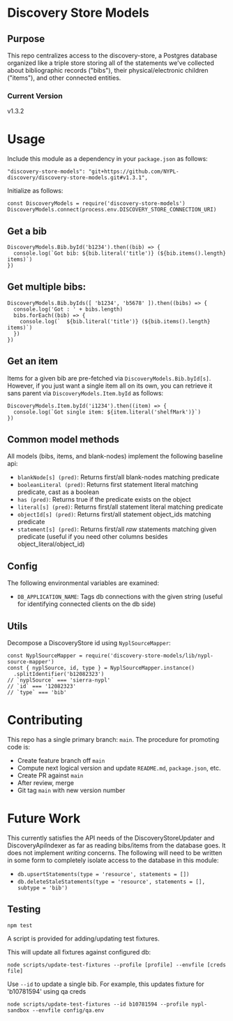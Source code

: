 # Discovery Store Models

## Purpose

This repo centralizes access to the discovery-store, a Postgres database organized like a triple store storing all of the statements we've collected about bibliographic records ("bibs"), their physical/electronic children ("items"), and other connected entities.

### Current Version

v1.3.2

# Usage

Include this module as a dependency in your `package.json` as follows:

```
"discovery-store-models": "git+https://github.com/NYPL-discovery/discovery-store-models.git#v1.3.1",
```

Initialize as follows:

```
const DiscoveryModels = require('discovery-store-models')
DiscoveryModels.connect(process.env.DISCOVERY_STORE_CONNECTION_URI)
```

## Get a bib

```
DiscoveryModels.Bib.byId('b1234').then((bib) => {
  console.log(`Got bib: ${bib.literal('title')} (${bib.items().length} items)`)
})
```

## Get multiple bibs:

```
DiscoveryModels.Bib.byIds([ 'b1234', 'b5678' ]).then((bibs) => {
  console.log('Got : ' + bibs.length)
  bibs.forEach((bib) => { 
    console.log(`  ${bib.literal('title')} (${bib.items().length} items)`)
  })
})
```

## Get an item

Items for a given bib are pre-fetched via `DiscoveryModels.Bib.byId[s]`. However, if you just want a single item all on its own, you can retrieve it sans parent via `DiscoveryModels.Item.byId` as follows:

```
DiscoveryModels.Item.byId('i1234').then((item) => {
  console.log(`Got single item: ${item.literal('shelfMark')}`)
})
```

## Common model methods

All models (bibs, items, and blank-nodes) implement the following baseline api:

 * `blankNode[s] (pred)`: Returns first/all blank-nodes matching predicate
 * `booleanLiteral (pred)`: Returns first statement literal matching predicate, cast as a boolean
 * `has (pred)`: Returns true if the predicate exists on the object
 * `literal[s] (pred)`: Returns first/all statement literal matching predicate
 * `objectId[s] (pred)`: Returns first/all statement object_ids matching predicate
 * `statement[s] (pred)`: Returns first/all *raw* statements matching given predicate (useful if you need other columns besides object_literal/object_id)

## Config

The following environmental variables are examined:

 * `DB_APPLICATION_NAME`: Tags db connections with the given string (useful for identifying connected clients on the db side)

## Utils

Decompose a DiscoveryStore id using `NyplSourceMapper`:

```
const NyplSourceMapper = require('discovery-store-models/lib/nypl-source-mapper')
const { nyplSource, id, type } = NyplSourceMapper.instance()
  .splitIdentifier('b12082323')
// `nyplSource` === 'sierra-nypl'
// `id` === '12082323'
// `type` === 'bib'
```

# Contributing

This repo has a single primary branch: `main`. The procedure for promoting code is:

 - Create feature branch off `main`
 - Compute next logical version and update `README.md`, `package.json`, etc.
 - Create PR against `main`
 - After review, merge
 - Git tag `main` with new version number

# Future Work

This currently satisfies the API needs of the DiscoveryStoreUpdater and DiscoveryApiIndexer as far as reading bibs/items from the database goes. It does not implement *writing* concerns. The following will need to be written in some form to completely isolate access to the database in this module:

 * `db.upsertStatements(type = 'resource', statements = [])`
 * `db.deleteStaleStatements(type = 'resource', statements = [], subtype = 'bib')`


## Testing

```
npm test
```

A script is provided for adding/updating test fixtures.

This will update all fixtures against configured db:
```
node scripts/update-test-fixtures --profile [profile] --envfile [creds file]
```

Use `--id` to update a single bib. For example, this updates fixture for 'b10781594' using qa creds
```
node scripts/update-test-fixtures --id b10781594 --profile nypl-sandbox --envfile config/qa.env
```
